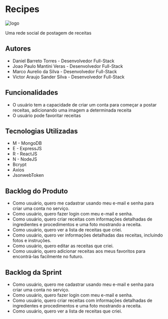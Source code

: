 # Recipes

![logo](https://media.istockphoto.com/id/1281864709/pt/vetorial/recipe-book-icon-logo-isolated-on-white-background.jpg?s=1024x1024&w=is&k=20&c=yxNTAxuLMODRxZglOxnuGQkezQvTcXrLJ0ElXrQNkh8=)

Uma rede social de postagem de receitas

## Autores

 - Daniel Barreto Torres - Desenvolvedor Full-Stack
- Joao Paulo Mantini Veras - Desenvolvedor Full-Stack
- Marco Aurelio da Silva - Desenvolvedor Full-Stack
- Victor Araujo Sander Silva - Desenvolvedor Full-Stack

## Funcionalidades

-  O usuário tem a capacidade de criar um conta para começar a postar receitas, adicionando uma imagem a determinada receita
-  O usuário pode favoritar receitas

## Tecnologias Utilizadas

- M - MongoDB
- E - ExpressJS
- R - ReactJS
- N - NodeJS 
- Bcrypt
- Axios
- JsonwebToken

## Backlog do Produto

  - Como usuário, quero me cadastrar usando meu e-mail e senha para criar uma conta no serviço.
  - Como usuário, quero fazer login com meu e-mail e senha.
  - Como usuário, quero criar receitas com informações detalhadas de ingredientes e procedimentos e uma foto mostrando a receita.
  - Como usuário, quero ver a lista de receitas que criei.
  - Como usuário, quero ver informações detalhadas das receitas, incluindo fotos e instruções.
  - Como usuário, quero editar as receitas que criei.
  - Como usuário, quero adicionar receitas aos meus favoritos para encontrá-las facilmente no futuro.

## Backlog da Sprint
  - Como usuário, quero me cadastrar usando meu e-mail e senha para criar uma conta no serviço.
  - Como usuário, quero fazer login com meu e-mail e senha.
  - Como usuário, quero criar receitas com informações detalhadas de ingredientes e procedimentos e uma foto mostrando a receita.
  - Como usuário, quero ver a lista de receitas que criei.
